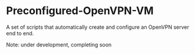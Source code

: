 # Preconfigured-OpenVPN-VM
A set of scripts that automatically create and configure an OpenVPN server end to end.

Note: under development, completing soon
